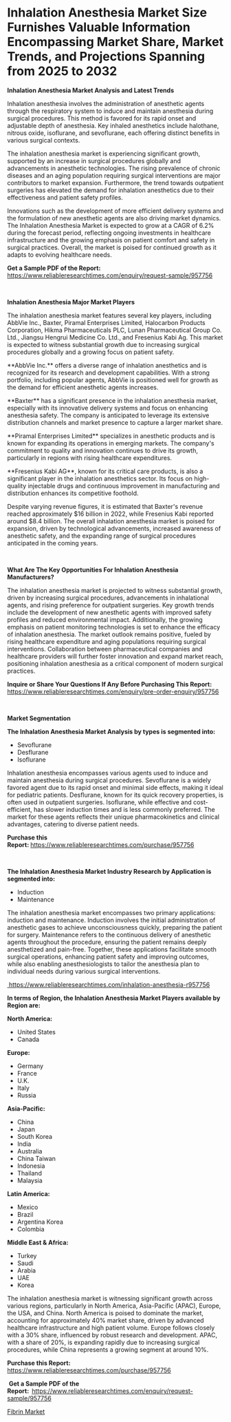 <p><h1>Inhalation Anesthesia Market Size Furnishes Valuable Information Encompassing Market Share, Market Trends, and Projections Spanning from 2025 to 2032</h1></p><p><strong>Inhalation Anesthesia Market Analysis and Latest Trends</strong></p>
<p><p>Inhalation anesthesia involves the administration of anesthetic agents through the respiratory system to induce and maintain anesthesia during surgical procedures. This method is favored for its rapid onset and adjustable depth of anesthesia. Key inhaled anesthetics include halothane, nitrous oxide, isoflurane, and sevoflurane, each offering distinct benefits in various surgical contexts.</p><p>The inhalation anesthesia market is experiencing significant growth, supported by an increase in surgical procedures globally and advancements in anesthetic technologies. The rising prevalence of chronic diseases and an aging population requiring surgical interventions are major contributors to market expansion. Furthermore, the trend towards outpatient surgeries has elevated the demand for inhalation anesthetics due to their effectiveness and patient safety profiles. </p><p>Innovations such as the development of more efficient delivery systems and the formulation of new anesthetic agents are also driving market dynamics. The Inhalation Anesthesia Market is expected to grow at a CAGR of 6.2% during the forecast period, reflecting ongoing investments in healthcare infrastructure and the growing emphasis on patient comfort and safety in surgical practices. Overall, the market is poised for continued growth as it adapts to evolving healthcare needs.</p></p>
<p><strong>Get a Sample PDF of the Report:&nbsp;</strong> <a href="https://www.reliableresearchtimes.com/enquiry/request-sample/957756?utm_campaign=2220&utm_medium=2&utm_source=Github&utm_content=ia&utm_term=08032025&utm_id=inhalation-anesthesia">https://www.reliableresearchtimes.com/enquiry/request-sample/957756</a></p>
<p>&nbsp;</p>
<p><strong>Inhalation Anesthesia Major Market Players</strong></p>
<p><p>The inhalation anesthesia market features several key players, including AbbVie Inc., Baxter, Piramal Enterprises Limited, Halocarbon Products Corporation, Hikma Pharmaceuticals PLC, Lunan Pharmaceutical Group Co. Ltd., Jiangsu Hengrui Medicine Co. Ltd., and Fresenius Kabi Ag. This market is expected to witness substantial growth due to increasing surgical procedures globally and a growing focus on patient safety.</p><p>**AbbVie Inc.** offers a diverse range of inhalation anesthetics and is recognized for its research and development capabilities. With a strong portfolio, including popular agents, AbbVie is positioned well for growth as the demand for efficient anesthetic agents increases.</p><p>**Baxter** has a significant presence in the inhalation anesthesia market, especially with its innovative delivery systems and focus on enhancing anesthesia safety. The company is anticipated to leverage its extensive distribution channels and market presence to capture a larger market share.</p><p>**Piramal Enterprises Limited** specializes in anesthetic products and is known for expanding its operations in emerging markets. The company's commitment to quality and innovation continues to drive its growth, particularly in regions with rising healthcare expenditures.</p><p>**Fresenius Kabi AG**, known for its critical care products, is also a significant player in the inhalation anesthetics sector. Its focus on high-quality injectable drugs and continuous improvement in manufacturing and distribution enhances its competitive foothold.</p><p>Despite varying revenue figures, it is estimated that Baxter's revenue reached approximately $16 billion in 2022, while Fresenius Kabi reported around $8.4 billion. The overall inhalation anesthesia market is poised for expansion, driven by technological advancements, increased awareness of anesthetic safety, and the expanding range of surgical procedures anticipated in the coming years.</p></p>
<p>&nbsp;</p>
<p><strong>What Are The Key Opportunities For Inhalation Anesthesia Manufacturers?</strong></p>
<p><p>The inhalation anesthesia market is projected to witness substantial growth, driven by increasing surgical procedures, advancements in inhalational agents, and rising preference for outpatient surgeries. Key growth trends include the development of new anesthetic agents with improved safety profiles and reduced environmental impact. Additionally, the growing emphasis on patient monitoring technologies is set to enhance the efficacy of inhalation anesthesia. The market outlook remains positive, fueled by rising healthcare expenditure and aging populations requiring surgical interventions. Collaboration between pharmaceutical companies and healthcare providers will further foster innovation and expand market reach, positioning inhalation anesthesia as a critical component of modern surgical practices.</p></p>
<p><strong>Inquire or Share Your Questions If Any Before Purchasing This Report:</strong> <a href="https://www.reliableresearchtimes.com/enquiry/pre-order-enquiry/957756?utm_campaign=2220&utm_medium=2&utm_source=Github&utm_content=ia&utm_term=08032025&utm_id=inhalation-anesthesia">https://www.reliableresearchtimes.com/enquiry/pre-order-enquiry/957756</a></p>
<p>&nbsp;</p>
<p><strong>Market Segmentation</strong></p>
<p><strong>The Inhalation Anesthesia Market Analysis by types is segmented into:</strong></p>
<p><ul><li>Sevoflurane</li><li>Desflurane</li><li>Isoflurane</li></ul></p>
<p><p>Inhalation anesthesia encompasses various agents used to induce and maintain anesthesia during surgical procedures. Sevoflurane is a widely favored agent due to its rapid onset and minimal side effects, making it ideal for pediatric patients. Desflurane, known for its quick recovery properties, is often used in outpatient surgeries. Isoflurane, while effective and cost-efficient, has slower induction times and is less commonly preferred. The market for these agents reflects their unique pharmacokinetics and clinical advantages, catering to diverse patient needs.</p></p>
<p><strong>Purchase this Report:&nbsp;</strong><a href="https://www.reliableresearchtimes.com/purchase/957756?utm_campaign=2220&utm_medium=2&utm_source=Github&utm_content=ia&utm_term=08032025&utm_id=inhalation-anesthesia">https://www.reliableresearchtimes.com/purchase/957756</a></p>
<p>&nbsp;</p>
<p><strong>The Inhalation Anesthesia Market Industry Research by Application is segmented into:</strong></p>
<p><ul><li>Induction</li><li>Maintenance</li></ul></p>
<p><p>The inhalation anesthesia market encompasses two primary applications: induction and maintenance. Induction involves the initial administration of anesthetic gases to achieve unconsciousness quickly, preparing the patient for surgery. Maintenance refers to the continuous delivery of anesthetic agents throughout the procedure, ensuring the patient remains deeply anesthetized and pain-free. Together, these applications facilitate smooth surgical operations, enhancing patient safety and improving outcomes, while also enabling anesthesiologists to tailor the anesthesia plan to individual needs during various surgical interventions.</p></p>
<p><a href="https://www.reliableresearchtimes.com/inhalation-anesthesia-r957756?utm_campaign=2220&utm_medium=2&utm_source=Github&utm_content=ia&utm_term=08032025&utm_id=inhalation-anesthesia">&nbsp;https://www.reliableresearchtimes.com/inhalation-anesthesia-r957756</a></p>
<p><strong>In terms of Region, the Inhalation Anesthesia Market Players available by Region are:</strong></p>
<p>
    <p> <strong> North America: </strong>
        <ul>
            <li>United States</li>
            <li>Canada</li>
        </ul>
        </p> 
    <p> <strong> Europe: </strong>
        <ul>
            <li>Germany</li>
            <li>France</li>
            <li>U.K.</li>
            <li>Italy</li>
            <li>Russia</li>
        </ul>
        </p> 
    <p> <strong> Asia-Pacific: </strong>
        <ul>
            <li>China</li>
            <li>Japan</li>
            <li>South Korea</li>
            <li>India</li>
            <li>Australia</li>
            <li>China Taiwan</li>
            <li>Indonesia</li>
            <li>Thailand</li>
            <li>Malaysia</li>
        </ul>
        </p> 
    <p> <strong> Latin America: </strong>
        <ul>
            <li>Mexico</li>
            <li>Brazil</li>
            <li>Argentina Korea</li>
            <li>Colombia</li>
        </ul>
        </p> 
    <p> <strong> Middle East & Africa: </strong>
        <ul>
            <li>Turkey</li>
            <li>Saudi</li>
            <li>Arabia</li>
            <li>UAE</li>
            <li>Korea</li>
        </ul>
    </p>
    </p>
<p><p>The inhalation anesthesia market is witnessing significant growth across various regions, particularly in North America, Asia-Pacific (APAC), Europe, the USA, and China. North America is poised to dominate the market, accounting for approximately 40% market share, driven by advanced healthcare infrastructure and high patient volume. Europe follows closely with a 30% share, influenced by robust research and development. APAC, with a share of 20%, is expanding rapidly due to increasing surgical procedures, while China represents a growing segment at around 10%.</p></p>
<p><strong>Purchase this Report: </strong><a href="https://www.reliableresearchtimes.com/purchase/957756?utm_campaign=2220&utm_medium=2&utm_source=Github&utm_content=ia&utm_term=08032025&utm_id=inhalation-anesthesia">https://www.reliableresearchtimes.com/purchase/957756</a></p>
<p>&nbsp;<strong>Get a Sample PDF of the Report:&nbsp;&nbsp;</strong><a href="https://www.reliableresearchtimes.com/enquiry/request-sample/957756?utm_campaign=2220&utm_medium=2&utm_source=Github&utm_content=ia&utm_term=08032025&utm_id=inhalation-anesthesia">https://www.reliableresearchtimes.com/enquiry/request-sample/957756</a></p>
<p><strong></strong></p>
<p><p><a href="https://github.com/JosephineMcguire65/Market-Research-Report-List-1/blob/main/fibrin-market.md?utm_campaign=2220&utm_medium=2&utm_source=Github&utm_content=ia&utm_term=08032025&utm_id=inhalation-anesthesia">Fibrin Market</a></p></p>